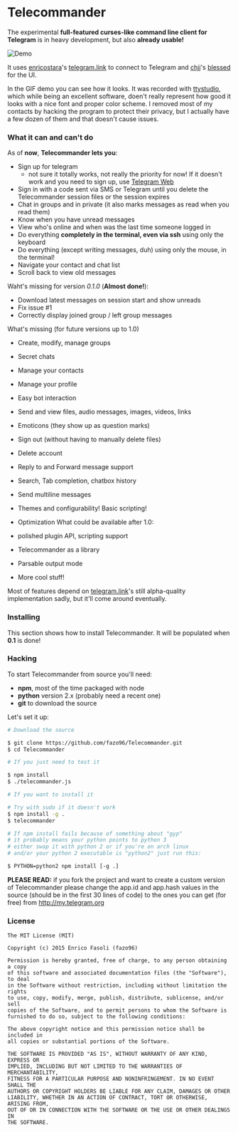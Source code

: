 # Telecommander

The experimental __full-featured curses-like command line client for Telegram__ is in heavy development, but also __already usable!__

![Demo](http://i.imgur.com/uv0Odoa.gif)

It uses [enricostara](http://github.com/enricostara)'s [telegram.link](http://github.com/enricostara/telegram.link) to connect to Telegram and [chjj](http://github.com/chjj)'s [blessed](http://github.com/chjj/blessed) for the UI.

In the GIF demo you can see how it looks. It was recorded with [ttystudio](http://github.com/chjj/ttystudio), which while being an excellent software, doen't really represent how good it looks with a nice font and proper color scheme. I removed most of my contacts by hacking the program to protect their privacy, but I actually have a few dozen of them and that doesn't cause issues.

### What it can and can't do

As of __now__, __Telecommander lets you__:

- Sign up for telegram
    - not sure it totally works, not really the priority for now! If it doesn't work and you need to sign up, use [Telegram Web](http://web.telegram.org)
- Sign in with a code sent via SMS or Telegram until you delete the Telecommander session files or the session expires
- Chat in groups and in private (it also marks messages as read when you read them)
- Know when you have unread messages
- View who's online and when was the last time someone logged in
- Do everything __completely in the terminal, even via ssh__ using only the keyboard
- Do everything (except writing messages, duh) using only the mouse, in the terminal!
- Navigate your contact and chat list
- Scroll back to view old messages

Waht's missing for version _0.1.0_ (__Almost done!__):

- Download latest messages on session start and show unreads
- Fix issue #1
- Correctly display joined group / left group messages

What's missing (for future versions up to 1.0)

- Create, modify, manage groups
- Secret chats
- Manage your contacts
- Manage your profile
- Easy bot interaction
- Send and view files, audio messages, images, videos, links
- Emoticons (they show up as question marks)
- Sign out (without having to manually delete files)
- Delete account
- Reply to and Forward message support
- Search, Tab completion, chatbox history
- Send multiline messages
- Themes and configurability! Basic scripting!
- Optimization
What could be available after 1.0:

- polished plugin API, scripting support
- Telecommander as a library
- Parsable output mode
- More cool stuff!

Most of features depend on [telegram.link](http://telegram.link)'s still alpha-quality implementation sadly, but it'll come around eventually.

### Installing

This section shows how to install Telecommander. It will be populated when __0.1__ is done!

### Hacking

To start Telecommander from source you'll need:

- __npm__, most of the time packaged with node
- __python__ version 2.x (probably need a recent one)
- __git__ to download the source

Let's set it up:

```sh
# Download the source

$ git clone https://github.com/fazo96/Telecommander.git
$ cd Telecommander

# If you just need to test it

$ npm install
$ ./telecommander.js

# If you want to install it

# Try with sudo if it doesn't work
$ npm install -g .
$ telecommander

# If npm install fails because of something about "gyp"
# it probably means your python points to python 3
# either swap it with python 2 or if you're on arch linux
# and/or your python 2 executable is "python2" just run this:

$ PYTHON=python2 npm install [-g .]
```

__PLEASE READ:__ if you fork the project and want to create a custom version of
Telecommander please change the app.id and app.hash values in the source
(should be in the first 30 lines of code) to the ones you can get
(for free) from http://my.telegram.org

### License

    The MIT License (MIT)

    Copyright (c) 2015 Enrico Fasoli (fazo96)

    Permission is hereby granted, free of charge, to any person obtaining a copy
    of this software and associated documentation files (the "Software"), to deal
    in the Software without restriction, including without limitation the rights
    to use, copy, modify, merge, publish, distribute, sublicense, and/or sell
    copies of the Software, and to permit persons to whom the Software is
    furnished to do so, subject to the following conditions:

    The above copyright notice and this permission notice shall be included in
    all copies or substantial portions of the Software.

    THE SOFTWARE IS PROVIDED "AS IS", WITHOUT WARRANTY OF ANY KIND, EXPRESS OR
    IMPLIED, INCLUDING BUT NOT LIMITED TO THE WARRANTIES OF MERCHANTABILITY,
    FITNESS FOR A PARTICULAR PURPOSE AND NONINFRINGEMENT. IN NO EVENT SHALL THE
    AUTHORS OR COPYRIGHT HOLDERS BE LIABLE FOR ANY CLAIM, DAMAGES OR OTHER
    LIABILITY, WHETHER IN AN ACTION OF CONTRACT, TORT OR OTHERWISE, ARISING FROM,
    OUT OF OR IN CONNECTION WITH THE SOFTWARE OR THE USE OR OTHER DEALINGS IN
    THE SOFTWARE.
